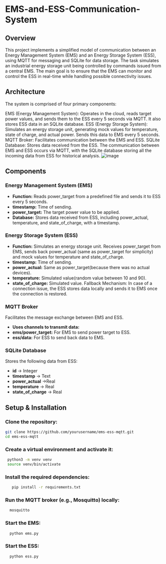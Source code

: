 # EMS-and-ESS-Communication-System
## Overview
This project implements a simplified model of communication between an Energy Management System (EMS) and an Energy Storage System (ESS), using MQTT for messaging and SQLite for data storage. The task simulates an industrial energy storage unit being controlled by commands issued from a central EMS. The main goal is to ensure that the EMS can monitor and control the ESS in real-time while handling possible connectivity issues.

## Architecture

The system is comprised of four primary components:

EMS (Energy Management System): Operates in the cloud, reads target power values, and sends them to the ESS every 5 seconds via MQTT. It also stores ESS data in an SQLite database.
ESS (Energy Storage System): Simulates an energy storage unit, generating mock values for temperature, state of charge, and actual power. Sends this data to EMS every 5 seconds.
MQTT Broker: Facilitates communication between the EMS and ESS.
SQLite Database: Stores data received from the ESS.
The communication between EMS and ESS occurs via MQTT, with the SQLite database storing all the incoming data from ESS for historical analysis.
![image](https://github.com/user-attachments/assets/22dae66a-e2ce-47c9-86fc-99c140650561)

## Components 
### Energy Management System (EMS)
- **Function:** Reads power_target from a predefined file and sends it to ESS every 5 seconds.
- **timestamp:** Time of sending.
- **power_target:** The target power value to be applied.
- **Database:** Stores data received from ESS, including power_actual, temperature, and state_of_charge, with a timestamp.
### Energy Storage System (ESS)
- **Function:** Simulates an energy storage unit. Receives power_target from EMS, sends back power_actual (same as power_target for simplicity) and mock values for temperature and state_of_charge.
- **timestamp:** Time of sending.
- **power_actual:** Same as power_target(because there was no actual devices).
- **temperature:** Simulated value(random value between 10 and 90).
- **state_of_charge:** Simulated value.
Fallback Mechanism: In case of a connection issue, the ESS stores data locally and sends it to EMS once the connection is restored.
### MQTT Broker
Facilitates the message exchange between EMS and ESS.
- **Uses channels to transmit data:**
- **ems/power_target:** For EMS to send power target to ESS.
- **ess/data:** For ESS to send back data to EMS.
### SQLite Database
Stores the following data from ESS:
- **id** -> Integer
- **timestamp** -> Text
- **power_actual** ->Real
- **temperature** -> Real
- **state_of_charge** -> Real
## Setup & Installation
### Clone the repository:
   ```bash
   git clone https://github.com/yourusername/ems-ess-mqtt.git
   cd ems-ess-mqtt
   ```
### Create a virtual environment and activate it:
  ```bash
   python3 -m venv venv
   source venv/bin/activate
  ```
### Install the required dependencies:
```bash
   pip install -r requirements.txt
```
### Run the MQTT broker (e.g., Mosquitto) locally:
 ```bash
   mosquitto
 ```
### Start the EMS:
 ```bash
   python ems.py
 ```
### Start the ESS:
 ```bash
   python ess.py
 ```


